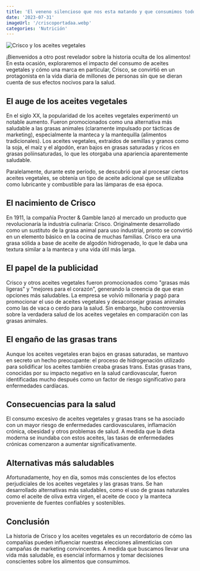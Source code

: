 ```yaml
---
title: 'El veneno silencioso que nos esta matando y que consumimos todos los dias'
date: '2023-07-31'
imageUrl: '/criscoportadaa.webp'
categories: 'Nutrición'
---
```


![Crisco y los aceites vegetales](/criscos.webp)

¡Bienvenidos a otro post revelador sobre la historia oculta de los alimentos! En esta ocasión, exploraremos el impacto del consumo de aceites vegetales y cómo una marca en particular, Crisco, se convirtió en un protagonista en la vida diaria de millones de personas sin que se dieran cuenta de sus efectos nocivos para la salud.

## El auge de los aceites vegetales

En el siglo XX, la popularidad de los aceites vegetales experimentó un notable aumento. Fueron promocionados como una alternativa más saludable a las grasas animales (claramente impulsado por tácticas de marketing), especialmente la manteca y la mantequilla (alimentos tradicionales). Los aceites vegetales, extraídos de semillas y granos como la soja, el maíz y el algodón, eran bajos en grasas saturadas y ricos en grasas poliinsaturadas, lo que les otorgaba una apariencia aparentemente saludable.

Paralelamente, durante este período, se descubrió que al procesar ciertos aceites vegetales, se obtenía un tipo de aceite adicional que se utilizaba como lubricante y combustible para las lámparas de esa época.

## El nacimiento de Crisco

En 1911, la compañía Procter & Gamble lanzó al mercado un producto que revolucionaría la industria culinaria: Crisco. Originalmente desarrollado como un sustituto de la grasa animal para uso industrial, pronto se convirtió en un elemento básico en la cocina de muchas familias. Crisco era una grasa sólida a base de aceite de algodón hidrogenado, lo que le daba una textura similar a la manteca y una vida útil más larga.

## El papel de la publicidad

Crisco y otros aceites vegetales fueron promocionados como "grasas más ligeras" y "mejores para el corazón", generando la creencia de que eran opciones más saludables. La empresa se volvió millonaria y pagó para promocionar el uso de aceites vegetales y desaconsejar grasas animales como las de vaca o cerdo para la salud. Sin embargo, hubo controversia sobre la verdadera salud de los aceites vegetales en comparación con las grasas animales.

## El engaño de las grasas trans

Aunque los aceites vegetales eran bajos en grasas saturadas, se mantuvo en secreto un hecho preocupante: el proceso de hidrogenación utilizado para solidificar los aceites también creaba grasas trans. Estas grasas trans, conocidas por su impacto negativo en la salud cardiovascular, fueron identificadas mucho después como un factor de riesgo significativo para enfermedades cardíacas.

## Consecuencias para la salud

El consumo excesivo de aceites vegetales y grasas trans se ha asociado con un mayor riesgo de enfermedades cardiovasculares, inflamación crónica, obesidad y otros problemas de salud. A medida que la dieta moderna se inundaba con estos aceites, las tasas de enfermedades crónicas comenzaron a aumentar significativamente.

## Alternativas más saludables

Afortunadamente, hoy en día, somos más conscientes de los efectos perjudiciales de los aceites vegetales y las grasas trans. Se han desarrollado alternativas más saludables, como el uso de grasas naturales como el aceite de oliva extra virgen, el aceite de coco y la manteca proveniente de fuentes confiables y sostenibles.

## Conclusión

La historia de Crisco y los aceites vegetales es un recordatorio de cómo las compañías pueden influenciar nuestras elecciones alimenticias con campañas de marketing convincentes. A medida que buscamos llevar una vida más saludable, es esencial informarnos y tomar decisiones conscientes sobre los alimentos que consumimos.

